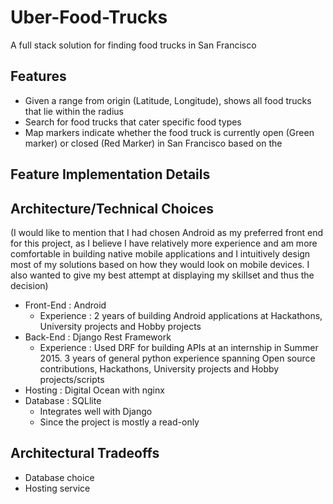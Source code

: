 # Uber-Food-Trucks

A full stack solution for finding food trucks in San Francisco

## Features
- Given a range from origin (Latitude, Longitude), shows all food trucks that lie within the radius
- Search for food trucks that cater specific food types
- Map markers indicate whether the food truck is currently open (Green marker) or closed (Red Marker) in San Francisco based on the 

## Feature Implementation Details

## Architecture/Technical Choices
(I would like to mention that I had chosen Android as my preferred front end for this project, as I believe I have relatively more experience and am more comfortable in building native mobile applications and I intuitively design most of my solutions based on how they would look on mobile devices. I also wanted to give my best attempt at displaying my skillset and thus the decision)

- Front-End : Android
	- Experience : 2 years of building Android applications at Hackathons, University projects and Hobby projects
- Back-End : Django Rest Framework
	- Experience : Used DRF for building APIs at an internship in Summer 2015. 3 years of general python experience spanning Open source contributions, Hackathons, University projects and Hobby projects/scripts
- Hosting : Digital Ocean with nginx
- Database : SQLlite
	- Integrates well with Django
	- Since the project is mostly a read-only

## Architectural Tradeoffs

- Database choice
- Hosting service



